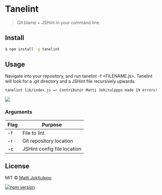 # Tanelint
> Git blame + JSHint in your command line.

## Install

```sh
$ npm install -g tanelint
```


## Usage

Navigate into your repository, and run tanelint -f <FILENAME.js>. Tanelint will look for a .git directory and a JSHint file recursively upwards.

```sh
tanelint lib/index.js => Contributor Matti Jokitulpppo made 19 errors!
```

![](http://i.imgur.com/ImphX41.png)

### Arguments
|  Flag  | Purpose |
| ------------- | ------------- |
| -f  | File to lint  |
| -r  | Git repository location  |
| -c  | JSHint config file location  |



## License

MIT © [Matti Jokitulppo](http://mattij.com)


[![npm version](https://badge.fury.io/js/tanelint.svg)](https://badge.fury.io/js/tanelint)
